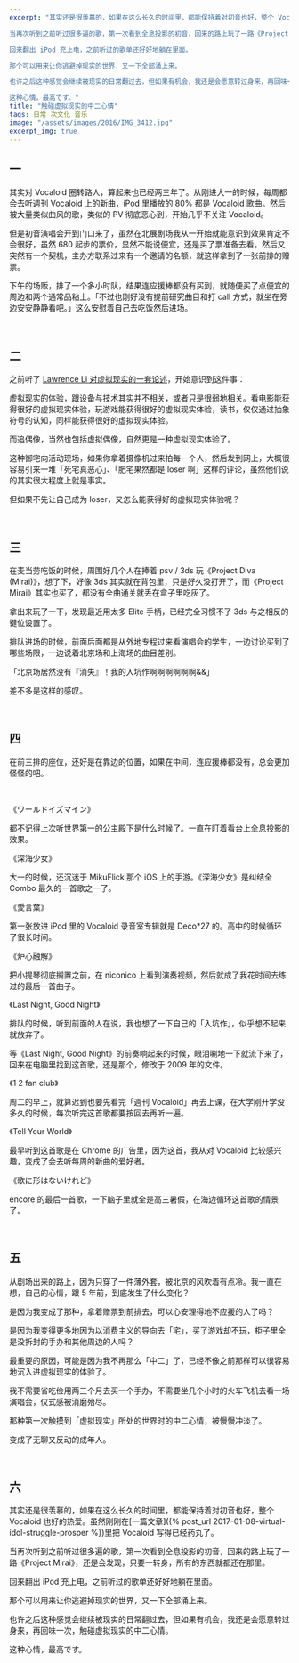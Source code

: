 ```yaml
---
excerpt: "其实还是很羡慕的，如果在这么长久的时间里，都能保持着对初音也好，整个 Vocaloid 也好的热爱。虽然刚刚在[一篇文章]({% post_url 2017-01-08-virtual-idol-struggle-prosper %})里把 Vocaloid 写得已经药丸了。

当再次听到之前听过很多遍的歌，第一次看到全息投影的初音，回来的路上玩了一路《Project Mirai》，还是会发现，只要一转身，所有的东西就都还在那里。

回来翻出 iPod 充上电，之前听过的歌单还好好地躺在里面。

那个可以用来让你逃避掉现实的世界，又一下全部涌上来。

也许之后这种感觉会继续被现实的日常翻过去，但如果有机会，我还是会愿意转过身来，再回味一次，触碰虚拟现实的中二心情。

这种心情，最高です。"
title: "触碰虚拟现实的中二心情"
tags: 日常 次文化 音乐
image: "/assets/images/2016/IMG_3412.jpg"
excerpt_img: true
---
```


## 一

其实对 Vocaloid 圈转路人，算起来也已经两三年了。从刚进大一的时候，每周都会去听週刊 Vocaloid 上的新曲，iPod 里播放的 80% 都是 Vocaloid 歌曲。然后被大量类似曲风的歌，类似的 PV 彻底恶心到，开始几乎不关注 Vocaloid。

但是初音演唱会开到门口来了，虽然在北展剧场我从一开始就能意识到效果肯定不会很好，虽然 680 起步的票价，显然不能说便宜，还是买了票准备去看。然后又突然有一个契机，主办方联系过来有一个邀请的名额，就这样拿到了一张前排的赠票。

下午的场贩，排了一个多小时队，结果连应援棒都没有买到，就随便买了点便宜的周边和两个通常品粘土。「不过也刚好没有提前研究曲目和打 call 方式，就坐在旁边安安静静看吧。」这么安慰着自己去吃饭然后进场。

<br>

## 二

之前听了 [Lawrence Li 对虚拟现实的一套论述](http://telegra.ph/Lawrence-Li-所作的与虚拟现实相关的论述-12-10)，开始意识到这件事：

虚拟现实的体验，跟设备与技术其实并不相关，或者只是很弱地相关。看电影能获得很好的虚拟现实体验，玩游戏能获得很好的虚拟现实体验，读书，仅仅通过抽象符号的认知，同样能获得很好的虚拟现实体验。

而追偶像，当然也包括虚拟偶像，自然更是一种虚拟现实体验了。

这种御宅向活动现场，如果你拿着摄像机过来拍每一个人，然后发到网上，大概很容易引来一堆「死宅真恶心」、「肥宅果然都是 loser 啊」这样的评论，虽然他们说的其实很大程度上就是事实。

但如果不先让自己成为 loser，又怎么能获得好的虚拟现实体验呢？

<br>

## 三

在麦当劳吃饭的时候，周围好几个人在捧着 psv / 3ds 玩《Project Diva (Mirai)》，想了下，好像 3ds 其实就在背包里，只是好久没打开了，而《Project Mirai》其实也买了，都没有全曲通关就丢在盒子里吃灰了。

拿出来玩了一下，发现最近用太多 Elite 手柄，已经完全习惯不了 3ds 与之相反的键位设置了。

排队进场的时候，前面后面都是从外地专程过来看演唱会的学生，一边讨论买到了哪些场限，一边说着北京场和上海场的曲目差别。

「北京场居然没有『消失』！我的入坑作啊啊啊啊啊啊&&」

差不多是这样的感叹。

<br>

## 四

在前三排的座位，还好是在靠边的位置，如果在中间，连应援棒都没有，总会更加怪怪的吧。

<br>

《ワールドイズマイン》

都不记得上次听世界第一的公主殿下是什么时候了。一直在盯着看台上全息投影的效果。

《深海少女》

大一的时候，还沉迷于 MikuFlick 那个 iOS 上的手游。《深海少女》是纠结全 Combo 最久的一首歌之一了。

《愛言葉》

第一张放进 iPod 里的 Vocaloid 录音室专辑就是 Deco*27 的。高中的时候循环了很长时间。

《炉心融解》

把小提琴彻底搁置之前，在 niconico 上看到演奏视频，然后就成了我花时间去练过的最后一首曲子。

《Last Night, Good Night》

排队的时候，听到前面的人在说，我也想了一下自己的「入坑作」，似乎想不起来就放弃了。

等《Last Night, Good Night》的前奏响起来的时候，眼泪唰地一下就流下来了，回来在电脑里找到这首歌，还是那个，修改于 2009 年的文件。

《1 2 fan club》

周二的早上，就算迟到也要先看完「週刊 Vocaloid」再去上课，在大学刚开学没多久的时候，每次听完这首歌都要按回去再听一遍。

《Tell Your World》

最早听到这首歌是在 Chrome 的广告里，因为这首，我从对 Vocaloid 比较感兴趣，变成了会去听每周的新曲的爱好者。

《歌に形はないけれど》

encore 的最后一首歌，一下脑子里就全是高三暑假，在海边循环这首歌的情景了。

<br>

## 五

从剧场出来的路上，因为只穿了一件薄外套，被北京的风吹着有点冷。我一直在想，自己的心情，跟 5 年前，到底发生了什么变化？

是因为我变成了那种，拿着赠票到前排去，可以心安理得地不应援的人了吗？

是因为我变得更多地因为以消费主义的导向去「宅」，买了游戏却不玩，柜子里全是没拆封的手办和其他周边的人吗？

最重要的原因，可能是因为我不再那么「中二」了，已经不像之前那样可以很容易地沉入进虚拟现实的体验了。

我不需要省吃俭用两三个月去买一个手办，不需要坐几个小时的火车飞机去看一场演唱会，仪式感被消磨殆尽。

那种第一次触摸到「虚拟现实」所处的世界时的中二心情，被慢慢冲淡了。

变成了无聊又反动的成年人。

<br>

## 六

其实还是很羡慕的，如果在这么长久的时间里，都能保持着对初音也好，整个 Vocaloid 也好的热爱。虽然刚刚在[一篇文章]({% post_url 2017-01-08-virtual-idol-struggle-prosper %})里把 Vocaloid 写得已经药丸了。

当再次听到之前听过很多遍的歌，第一次看到全息投影的初音，回来的路上玩了一路《Project Mirai》，还是会发现，只要一转身，所有的东西就都还在那里。

回来翻出 iPod 充上电，之前听过的歌单还好好地躺在里面。

那个可以用来让你逃避掉现实的世界，又一下全部涌上来。

也许之后这种感觉会继续被现实的日常翻过去，但如果有机会，我还是会愿意转过身来，再回味一次，触碰虚拟现实的中二心情。

这种心情，最高です。
